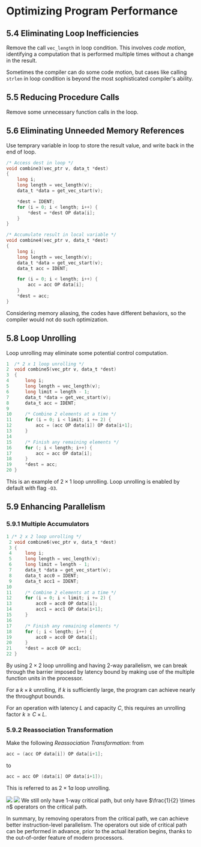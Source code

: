 # Optimizing Program Performance
## 5.4 Eliminating Loop Inefficiencies
Remove the call `vec_length` in loop condition. This involves *code motion*, identifying a computation that is performed multiple times without a change in the result.

Sometimes the compiler can do some code motion, but cases like calling `strlen` in loop condition is beyond the most sophisticated compiler's ability.

## 5.5 Reducing Procedure Calls
Remove some unnecessary function calls in the loop.

## 5.6 Eliminating Unneeded Memory References
Use temprary variable in loop to store the result value, and write back in the end of loop.
```c
/* Access dest in loop */
void combine3(vec_ptr v, data_t *dest)
{
    long i;
    long length = vec_length(v);
    data_t *data = get_vec_start(v);

    *dest = IDENT;
    for (i = 0; i < length; i++) {
        *dest = *dest OP data[i];
    }
}
```
```c
/* Accumulate result in local variable */
void combine4(vec_ptr v, data_t *dest)
{
    long i;
    long length = vec_length(v);
    data_t *data = get_vec_start(v);
    data_t acc = IDENT;

    for (i = 0; i < length; i++) {
        acc = acc OP data[i];
    }
    *dest = acc;
}
```
Considering memory aliasing, the codes have different behaviors, so the compiler would not do such optimization.

## 5.8 Loop Unrolling
Loop unrolling may eliminate some potential control computation.

```c
1  /* 2 x 1 loop unrolling */
2  void combine5(vec_ptr v, data_t *dest)
3  {
4      long i;
5      long length = vec_length(v);
6      long limit = length - 1;
7      data_t *data = get_vec_start(v);
8      data_t acc = IDENT;
9
10     /* Combine 2 elements at a time */
11     for (i = 0; i < limit; i += 2) {
12         acc = (acc OP data[i]) OP data[i+1];
13     }
14
15     /* Finish any remaining elements */
16     for (; i < length; i++) {
17         acc = acc OP data[i];
18     }
19     *dest = acc;
20 }
```

This is an example of $2\times 1$ loop unrolling.
Loop unrolling is enabled by default with flag `-O3`.

## 5.9 Enhancing Parallelism
### 5.9.1 Multiple Accumulators

```c
1 /* 2 x 2 loop unrolling */
 2 void combine6(vec_ptr v, data_t *dest)
 3 {
 4     long i;
 5     long length = vec_length(v);
 6     long limit = length - 1;
 7     data_t *data = get_vec_start(v);
 8     data_t acc0 = IDENT;
 9     data_t acc1 = IDENT;
10 
11     /* Combine 2 elements at a time */
12     for (i = 0; i < limit; i += 2) {
13         acc0 = acc0 OP data[i];
14         acc1 = acc1 OP data[i+1];
15     }
16 
17     /* Finish any remaining elements */
18     for (; i < length; i++) {
19         acc0 = acc0 OP data[i];
20     }
21     *dest = acc0 OP acc1;
22 }
```

By using $2 \times 2$ loop unrolling and having 2-way parallelism, we can break through the barrier imposed by latency bound by making use of the multiple function units in the processor.

For a $k \times k$ unrolling, if $k$ is sufficiently large, the program can achieve nearly the throughput bounds.

For an operation with latency $L$ and capacity $C$, this requires an unrolling factor $k \geq C \times L$.

### 5.9.2 Reassociation Transformation
Make the following *Reassociation Transformation*:
from
```c
acc = (acc OP data[i]) OP data[i+1];
```
to
```c
acc = acc OP (data[i] OP data[i+1]);
```

This is referred to as $2 \times 1a$ loop unrolling.

![](figures/figure5.20_data_flow_2_times_1_unrolling.png)
![](figures/figure5.29_data_flow_reassociate_tranformation.png)
We still only have 1-way critical path, but only have $\frac{1}{2} \times n$ operators on the critical path.


In summary, by removing operators from the critical path, we can achieve better instruction-level parallelism. The operators out side of critical path can be performed in advance, prior to the actual iteration begins, thanks to the out-of-order feature of modern processors. 